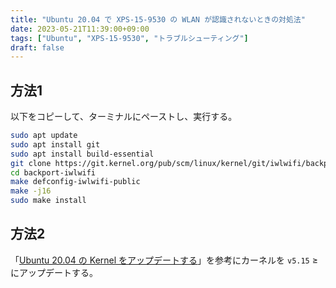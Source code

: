 ```yaml
---
title: "Ubuntu 20.04 で XPS-15-9530 の WLAN が認識されないときの対処法"
date: 2023-05-21T11:39:00+09:00
tags: ["Ubuntu", "XPS-15-9530", "トラブルシューティング"]
draft: false
---
```



## 方法1

以下をコピーして、ターミナルにペーストし、実行する。

```bash
sudo apt update
sudo apt install git
sudo apt install build-essential
git clone https://git.kernel.org/pub/scm/linux/kernel/git/iwlwifi/backport-iwlwifi.git
cd backport-iwlwifi
make defconfig-iwlwifi-public
make -j16
sudo make install
```

## 方法2

「[Ubuntu 20.04 の Kernel をアップデートする](/post/update-ubuntu2004-kernel/)」を参考にカーネルを `v5.15` ≥ にアップデートする。
